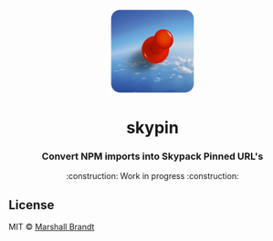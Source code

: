 <div align="center">
  <img src="https://github.com/marshallcb/skypin/raw/main/meta/skypin.png" alt="Skypin Logo" width="150" />
</div>

<h1 align="center">skypin</h1>

<h3 align="center">Convert NPM imports into Skypack Pinned URL's</h3>

<p align="center">:construction: Work in progress :construction:</p>

## License

MIT © [Marshall Brandt](https://m4r.sh)
